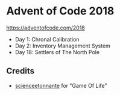 Advent of Code 2018
===================

https://adventofcode.com/2018

- Day 1: Chronal Calibration
- Day 2: Inventory Management System
- Day 18: Settlers of The North Pole


Credits
-------
- [scienceetonnante](https://github.com/scienceetonnante) for "Game Of Life"
